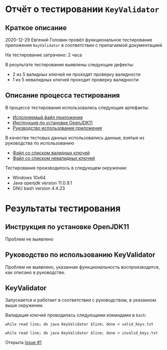 # Отчёт о тестировании `KeyValidator` 

## Краткое описание

2020-12-29 Евгений Головин провёл функциональное тестирование приложения `KeyValidator` в соответствии с прилагаемой документацией

На тестирование затрачено: 2 часа

В результате тестирования выявлены следующие дефекты:
* 2 из 5 валидных ключей не проходят проверку валидности
* 1 из 5 невалидных ключей проходит проверку валидности

## Описание процесса тестирования

В процессе тестирования использовались следующие артефакты:
* [Исполняемый файл приложения](artifacts/KeyValidator.class)
* [Инструкция по установке OpenJDK11](artifacts/openjdk11-manual.md)
* [Руководство использования приложения](artifacts/user-manual.md)


В качестве тестовых данных использовались данные, взятые из руководства по использованию 
* [Файл со списком валидных ключей](artifacts/valid_keys.txt)
* [Файл со списком невалидных ключей](artifacts/invalid_keys.txt)

Тестирование производилось в следующем окружении:
* Windows 10x64
* Java openjdk version 11.0.9.1
* GNU bash version 4.4.23

# Результаты тестирования

## Инструкция по установке OpenJDK11
Проблем не выявлено

## Руководство по использованию KeyValidator
Проблем не выявлено, указанная функциональность воспроизводится, как описано в руководстве.

## KeyValidator
Запускается и работает в соответствии с руководством, в указанном выше окружении.

Валидация ключей проводилась следующими командами в `bash`:

```shell
while read line; do java KeyValidator $line; done < valid_keys.txt

while read line; do java KeyValidator $line; done < invalid_keys.txt

```
Открыта [Issue #1](https://github.com/edgolovin/javaqa_1-1_KeyValidator/issues/1)
